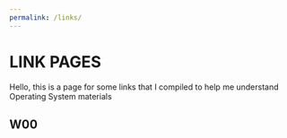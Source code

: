 ```yaml
---
permalink: /links/
---
```

# LINK PAGES

Hello, this is a page for some links that I compiled 
to help me understand Operating System materials
## W00

